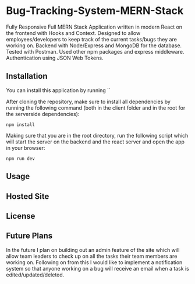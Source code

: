 # Bug-Tracking-System-MERN-Stack
Fully Responsive Full MERN Stack Application written in modern React on the frontend with Hooks and Context. Designed to allow employees/developers to keep track of the current tasks/bugs they are working on. Backend with Node/Express and MongoDB for the database. Tested with Postman. Used other npm packages and express middleware. Authentication using JSON Web Tokens.

## Installation

You can install this application by running ``

After cloning the repository, make sure to install all dependencies by running the following command (both in the client folder and in the root for the serverside dependencies):

```
npm install
```

Making sure that you are in the root directory, run the following script which will start the server on the backend and the react server and open the app in your browser:

```
npm run dev
```

## Usage


## Hosted Site 



## License


## Future Plans 

In the future I plan on building out an admin feature of the site which will allow team leaders to check up on all the tasks their team members are working on. Following on from this I would like to implement a notification system so that anyone working on a bug will receive an email when a task is edited/updated/deleted.
